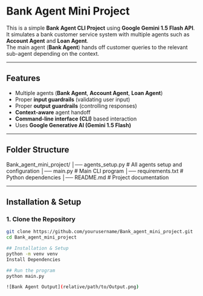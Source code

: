 # Bank Agent Mini Project 

This is a simple **Bank Agent CLI Project** using **Google Gemini 1.5 Flash API**.  
It simulates a bank customer service system with multiple agents such as **Account Agent** and **Loan Agent**.  
The main agent (**Bank Agent**) hands off customer queries to the relevant sub-agent depending on the context.

---

## Features
- Multiple agents (**Bank Agent**, **Account Agent**, **Loan Agent**)
- Proper **input guardrails** (validating user input)
- Proper **output guardrails** (controlling responses)
- **Context-aware** agent handoff
- **Command-line interface (CLI)** based interaction
- Uses **Google Generative AI (Gemini 1.5 Flash)**

---

## Folder Structure
Bank_agent_mini_project/
│── agents_setup.py # All agents setup and configuration
│── main.py # Main CLI program
│── requirements.txt # Python dependencies
│── README.md # Project documentation


---

## Installation & Setup

### 1. Clone the Repository
```bash
git clone https://github.com/yourusername/Bank_agent_mini_project.git
cd Bank_agent_mini_project

## Installation & Setup
python -m venv venv
Install Dependencies

## Run the program
python main.py

![Bank Agent Output](relative/path/to/Output.png)
